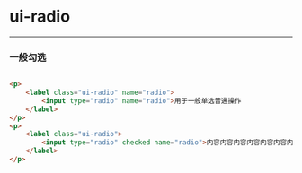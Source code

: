 # ui-radio 

---
### 一般勾选



````html

<p>
	<label class="ui-radio" name="radio">
		<input type="radio" name="radio">用于一般单选普通操作
	</label>
</p>
<p>
	<label class="ui-radio">
		<input type="radio" checked name="radio">内容内容内容内容内容内容内容内容内容内容内容内容内容内容
	</label>
</p>

````




